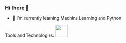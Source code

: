 ### Hi there 👋

- 🌱 I’m currently learning Machine Learning and Python


Tools and Technologies:
<img src="https://cdn.jsdelivr.net/gh/devicons/devicon/icons/python/python-original.svg" width="40" height="40"/>
          


